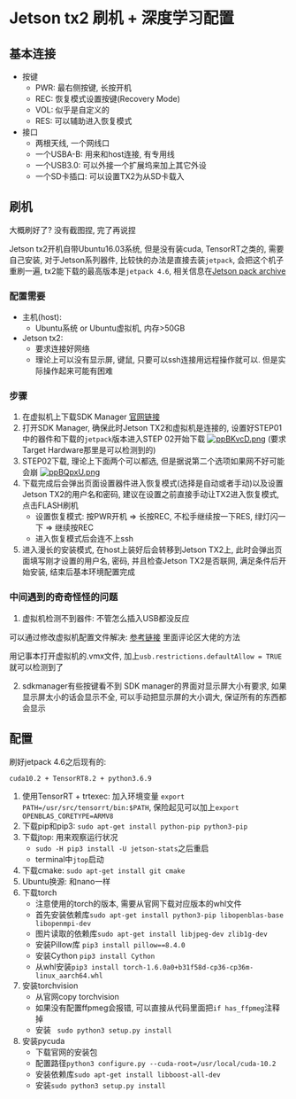 # Jetson tx2 刷机 + 深度学习配置

## 基本连接

* 按键
  * PWR: 最右侧按键, 长按开机
  * REC: 恢复模式设置按键(Recovery Mode)
  * VOL: 似乎是自定义的
  * RES: 可以辅助进入恢复模式
* 接口
  * 两根天线, 一个网线口
  * 一个USBA-B: 用来和host连接, 有专用线
  * 一个USB3.0: 可以外接一个扩展坞来加上其它外设
  * 一个SD卡插口: 可以设置TX2为从SD卡载入

## 刷机

大概刷好了? 没有截图捏, 完了再说捏

Jetson tx2开机自带Ubuntu16.03系统, 但是没有装cuda, TensorRT之类的, 需要自己安装, 对于Jetson系列器件, 比较快的办法是直接去装`jetpack`, 会把这个机子重刷一遍, tx2能下载的最高版本是`jetpack 4.6`, 相关信息在[Jetson pack archive](https://developer.nvidia.com/embedded/jetpack-archive)

### 配置需要
* 主机(host):
  * Ubuntu系统 or Ubuntu虚拟机, 内存>50GB
* Jetson tx2:
  * 要求连接好网络
  * 理论上可以没有显示屏, 键鼠, 只要可以ssh连接用远程操作就可以. 但是实际操作起来可能有困难

### 步骤

1. 在虚拟机上下载SDK Manager [官网链接](https://developer.nvidia.com/drive/sdk-manager)
2. 打开SDK Manager, 确保此时Jetson TX2和虚拟机是连接的, 
设置好STEP01中的器件和下载的`jetpack`版本进入STEP 02开始下载
[![ppBKvcD.png](https://s1.ax1x.com/2023/03/24/ppBKvcD.png)](https://imgse.com/i/ppBKvcD)
(要求Target Hardware那里是可以检测到的)
3. STEP02下载, 理论上下面两个可以都选, 但是据说第二个选项如果网不好可能会崩
[![ppBQpxU.png](https://s1.ax1x.com/2023/03/24/ppBQpxU.png)](https://imgse.com/i/ppBQpxU)
4. 下载完成后会弹出页面设置器件进入恢复模式(选择是自动或者手动)以及设置Jetson TX2的用户名和密码, 建议在设置之前直接手动让TX2进入恢复模式, 点击FLASH刷机
   * 设置恢复模式: 按PWR开机 => 长按REC, 不松手继续按一下RES, 绿灯闪一下 => 继续按REC 
   * 进入恢复模式后会连不上ssh
5. 进入漫长的安装模式, 在host上装好后会转移到Jetson TX2上, 此时会弹出页面填写刚才设置的用户名, 密码, 并且检查Jetson TX2是否联网, 满足条件后开始安装, 结束后基本环境配置完成

### 中间遇到的奇奇怪怪的问题

1. 虚拟机检测不到器件: 不管怎么插入USB都没反应

可以通过修改虚拟机配置文件解决: [参考链接](https://zhuanlan.zhihu.com/p/451966343) 里面评论区大佬的方法

用记事本打开虚拟机的.vmx文件, 加上`usb.restrictions.defaultAllow = TRUE`就可以检测到了

2. sdkmanager有些按键看不到
SDK manager的界面对显示屏大小有要求, 如果显示屏太小的话会显示不全, 可以手动把显示屏的大小调大, 保证所有的东西都会显示
## 配置

刷好jetpack 4.6之后现有的:

`cuda10.2 + TensorRT8.2 + python3.6.9`

1. 使用TensorRT + trtexec: 加入环境变量
`export PATH=/usr/src/tensorrt/bin:$PATH`, 保险起见可以加上`export OPENBLAS_CORETYPE=ARMV8`
2. 下载pip和pip3: `sudo apt-get install python-pip python3-pip`
3. 下载jtop: 用来观察运行状况
    * `sudo -H pip3 install -U jetson-stats`之后重启
    * terminal中`jtop`启动
4. 下载cmake: `sudo apt-get install git cmake`
5. Ubuntu换源: 和nano一样
6. 下载torch
    * 注意使用的torch的版本, 需要从官网下载对应版本的whl文件
    * 首先安装依赖库`sudo apt-get install python3-pip libopenblas-base libopenmpi-dev`
    * 图片读取的依赖库`sudo apt-get install libjpeg-dev zlib1g-dev`
    * 安装Pillow库 `pip3 install pillow==8.4.0`
    * 安装Cython  `pip3 install Cython`
    * 从whl安装`pip3 install torch-1.6.0a0+b31f58d-cp36-cp36m-linux_aarch64.whl`
7. 安装torchvision
    * 从官网copy torchvision
    * 如果没有配置ffpmeg会报错, 可以直接从代码里面把`if has_ffpmeg`注释掉
    * 安装 ` sudo python3 setup.py install`
8. 安装pycuda
    * 下载官网的安装包
    * 配置路径`python3 configure.py --cuda-root=/usr/local/cuda-10.2`
    * 安装依赖库`sudo apt-get install libboost-all-dev`
    * 安装`sudo python3 setup.py install`